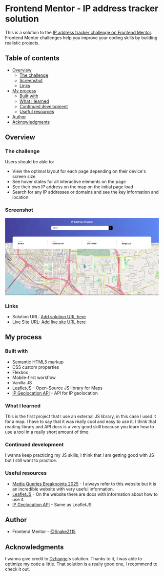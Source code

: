 # Frontend Mentor - IP address tracker solution

This is a solution to the [IP address tracker challenge on Frontend Mentor](https://www.frontendmentor.io/challenges/ip-address-tracker-I8-0yYAH0). Frontend Mentor challenges help you improve your coding skills by building realistic projects. 

## Table of contents

- [Overview](#overview)
  - [The challenge](#the-challenge)
  - [Screenshot](#screenshot)
  - [Links](#links)
- [My process](#my-process)
  - [Built with](#built-with)
  - [What I learned](#what-i-learned)
  - [Continued development](#continued-development)
  - [Useful resources](#useful-resources)
- [Author](#author)
- [Acknowledgments](#acknowledgments)

## Overview

### The challenge

Users should be able to:

- View the optimal layout for each page depending on their device's screen size
- See hover states for all interactive elements on the page
- See their own IP address on the map on the initial page load
- Search for any IP addresses or domains and see the key information and location

### Screenshot

![](./screenshot.PNG)

### Links

- Solution URL: [Add solution URL here](https://your-solution-url.com)
- Live Site URL: [Add live site URL here](https://your-live-site-url.com)

## My process

### Built with

- Semantic HTML5 markup
- CSS custom properties
- Flexbox
- Mobile-first workflow
- Vanilla JS
- [LeafletJS](https://leafletjs.com) - Open-Source JS library for Maps
- [IP Geolocation API](https://geo.ipify.org) - API for IP geolocation

### What I learned

This is the first project that I use an external JS library, in this case I used it for a map. I have to say that it was really cool and easy to use it. I think that reading library and API docs is a very good skill beacuse you learn how to use a tool in a really short amount of time.

### Continued development

I wanna keep practicing my JS skills, I think that I am getting good with JS but I still want to practice.

### Useful resources

- [Media Queries Breakpoints 2025](https://dev.to/gerryleonugroho/responsive-design-breakpoints-2025-playbook-53ih) - I always refer to this website but it is an incredible website with very useful information.
- [LeafletJS](https://leafletjs.com) - On the website there are docs with information about how to use it.
- [IP Geolocation API](https://geo.ipify.org) - Same as LeafletJS

## Author

- Frontend Mentor - [@SnakeZ115](https://www.frontendmentor.io/profile/SnakeZ115)

## Acknowledgments

I wanna give credit to [Dzhango](https://github.com/Dzhango/IP-address-tracker)'s solution. Thanks to it, I was able to optimize my code a little. That solution is a really good one, I recommend to check it out.


